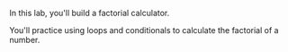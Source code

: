 In this lab, you'll build a factorial calculator.

You'll practice using loops and conditionals to calculate the factorial of a number.
